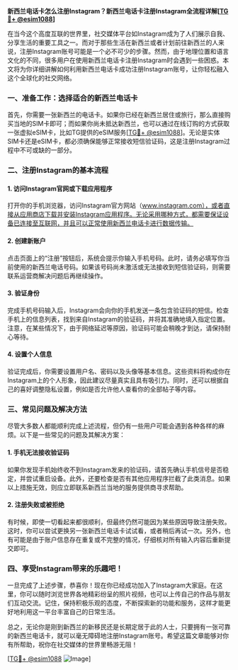 **新西兰电话卡怎么注册Instagram？新西兰电话卡注册Instagram全流程详解[[TG💪+ @esim1088](https://t.me/s/esim1088)]**

在当今这个高度互联的世界里，社交媒体平台如Instagram成为了人们展示自我、分享生活的重要工具之一。而对于那些生活在新西兰或者计划前往新西兰的人来说，注册Instagram账号可能是一个必不可少的步骤。然而，由于地理位置和语言文化的不同，很多用户在使用新西兰电话卡注册Instagram时会遇到一些困惑。本文将为你详细讲解如何利用新西兰电话卡成功注册Instagram账号，让你轻松融入这个全球化的社交网络。

### 一、准备工作：选择适合的新西兰电话卡

首先，你需要一张新西兰的电话卡。如果你已经在新西兰居住或旅行，那么直接购买当地的SIM卡即可；而如果你尚未抵达新西兰，也可以通过在线订购的方式获取一张虚拟eSIM卡，比如TG提供的eSIM服务[[TG💪+ @esim1088](https://t.me/s/esim1088)]。无论是实体SIM卡还是eSIM卡，都必须确保能够正常接收短信验证码，这是注册Instagram过程中不可或缺的一部分。

### 二、注册Instagram的基本流程

#### 1. 访问Instagram官网或下载应用程序
打开你的手机浏览器，访问Instagram官方网站（www.instagram.com），或者直接从应用商店下载并安装Instagram应用程序。无论采用哪种方式，都需要保证设备已连接至互联网，并且可以正常使用新西兰电话卡进行数据传输。

#### 2. 创建新账户
点击页面上的“注册”按钮后，系统会提示你输入手机号码。此时，请务必填写你当前使用的新西兰电话号码。如果该号码尚未激活或无法接收到短信验证码，则需要联系运营商解决问题后再继续操作。

#### 3. 验证身份
完成手机号码输入后，Instagram会向你的手机发送一条包含验证码的短信。检查手机上的信息列表，找到来自Instagram的验证码，并将其准确地填入指定位置。注意，在某些情况下，由于网络延迟等原因，验证码可能会稍晚才到达，请保持耐心等待。

#### 4. 设置个人信息
验证完成后，你需要设置用户名、密码以及头像等基本信息。这些资料将构成你在Instagram上的个人形象，因此建议尽量真实且具有吸引力。同时，还可以根据自己的喜好调整隐私设置，例如是否允许他人查看你的全部帖子等内容。

### 三、常见问题及解决方法

尽管大多数人都能顺利完成上述流程，但仍有一些用户可能会遇到各种各样的麻烦。以下是一些常见的问题及其解决方案：

#### 1. 手机无法接收验证码
如果你发现手机始终收不到Instagram发来的验证码，请首先确认手机信号是否稳定，并尝试重启设备。此外，还要检查是否有其他应用程序拦截了此类消息。如果以上措施无效，则应立即联系新西兰当地的服务提供商寻求帮助。

#### 2. 注册失败或被拒绝
有时候，即使一切看起来都很顺利，但最终仍然可能因为某些原因导致注册失败。这时，你可以尝试更换另一张新西兰电话卡试试看，或者稍后再试一次。另外，也有可能是由于账户信息存在重复或不完整的情况，仔细核对所有输入内容后重新提交即可。

### 四、享受Instagram带来的乐趣吧！

一旦完成了上述步骤，恭喜你！现在你已经成功加入了Instagram大家庭。在这里，你可以随时浏览世界各地精彩纷呈的照片视频，也可以上传自己的作品与朋友们互动交流。记住，保持积极乐观的态度，不断探索新的功能和服务，这样才能更好地利用这一平台丰富自己的日常生活。

总之，无论你是刚到新西兰的新移民还是长期定居于此的人士，只要拥有一张可靠的新西兰电话卡，就可以毫无障碍地注册Instagram账号。希望这篇文章能够对你有所帮助，祝你在社交媒体的世界里畅游无阻！

[[TG💪+ @esim1088](https://t.me/s/esim1088) ![Image](https://i.postimg.cc/4NQfJmqS/Snipaste-2025-05-13-00-14-12.png)]